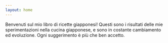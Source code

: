 ```yaml
---
layout: home
---
```

Benvenuti sul mio libro di ricette giapponesi!
Questi sono i risultati delle mie sperimentazioni nella cucina giapponese, e sono in costante cambiamento ed evoluzione. Ogni suggerimento è più che ben accetto.

